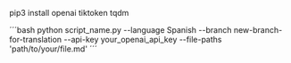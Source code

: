 

pip3 install openai tiktoken tqdm



´´´bash
python script_name.py --language Spanish --branch new-branch-for-translation --api-key your_openai_api_key --file-paths 'path/to/your/file.md'
´´´